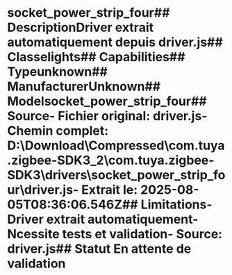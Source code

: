 # socket_power_strip_four##  DescriptionDriver extrait automatiquement depuis driver.js##  Classelights##  Capabilities##  Typeunknown##  ManufacturerUnknown##  Modelsocket_power_strip_four##  Source- **Fichier original**: driver.js- **Chemin complet**: D:\Download\Compressed\com.tuya.zigbee-SDK3_2\com.tuya.zigbee-SDK3\drivers\socket_power_strip_four\driver.js- **Extrait le**: 2025-08-05T08:36:06.546Z##  Limitations- Driver extrait automatiquement- Ncessite tests et validation- Source: driver.js##  Statut En attente de validation